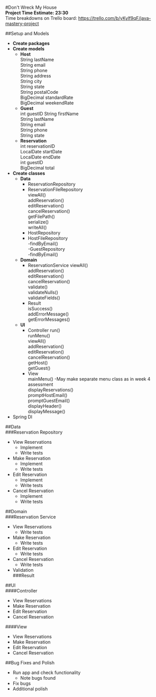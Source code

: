 #Don't Wreck My House  
**Project Time Estimate: 23:30**  
Time breakdowns on Trello board: 
https://trello.com/b/yKylf9qF/java-mastery-project

##Setup and Models
- **Create packages**
- **Create models** 
  - **Host**  
    String lastName  
    String email  
    String phone  
    String address  
    String city  
    String state  
    String postalCode  
    BigDecimal standardRate  
    BigDecimal weekendRate
  - **Guest**  
    int guestID
    String firstName  
    String lastName  
    String email  
    String phone  
    String state
  - **Reservation**  
    int reservationID  
    LocalDate startDate  
    LocalDate endDate  
    int guestID  
    BigDecimal total
- **Create classes**  
  - **Data**
    - ReservationRepository
    - ReservationFileRepository  
      viewAll()  
      addReservation()  
      editReservation()  
      cancelReservation()  
      getFilePath()  
      serialize()  
      writeAll()
    - HostRepository  
    - HostFileRepository  
      -findByEmail()  
    -GuestRepository  
      -findByEmail()
  - **Domain**
    - ReservationService
      viewAll()  
      addReservation()  
      editReservation()  
      cancelReservation()  
      validate()  
      validateNulls()  
      validateFields()
    - Result  
      isSuccess()  
      addErrorMessage()  
      getErrorMessages()
  - **UI**
    - Controller
      run()  
      runMenu()  
      viewAll()  
      addReservation()  
      editReservation()  
      cancelReservation()  
      getHost()  
      getGuest()  
    - View  
      mainMenu()  -May make separate menu class as in week 4 assessment  
      displayReservations()  
      promptHostEmail()  
      promptGuestEmail()  
      displayHeader()  
      displayMessage()  
- Spring DI

##Data  
###Reservation Repository
- View Reservations
    - Implement
    - Write tests
- Make Reservation
    - Implement
    - Write tests
- Edit Reservation
    - Implement
    - Write tests
- Cancel Reservation
    - Implement
    - Write tests

##Domain  
###Reservation Service
- View Reservations
  - Write tests
- Make Reservation
  - Write tests
- Edit Reservation
  - Write tests
- Cancel Reservation
  - Write tests
- Validation  
###Result

##UI  
####Controller  
- View Reservations
- Make Reservation
- Edit Reservation
- Cancel Reservation  

####View  
- View Reservations
- Make Reservation
- Edit Reservation
- Cancel Reservation

##Bug Fixes and Polish
- Run app and check functionality
    - Note bugs found
- Fix bugs
- Additional polish